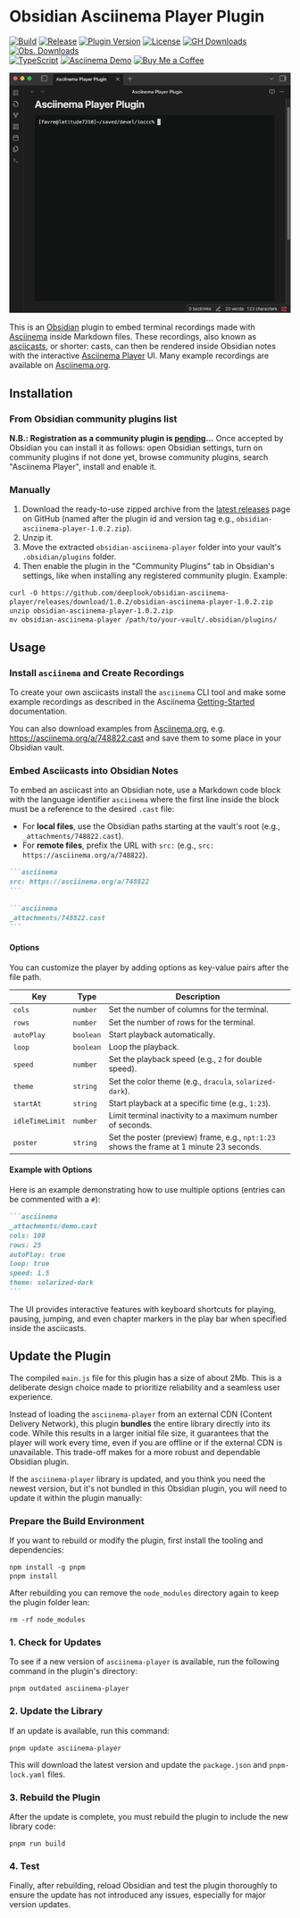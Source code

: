 # Obsidian Asciinema Player Plugin

[![Build](https://github.com/deeplook/obsidian-asciinema-player/actions/workflows/ci.yml/badge.svg)](https://github.com/deeplook/obsidian-asciinema-player/actions/workflows/ci.yml)
[![Release](https://img.shields.io/github/v/release/deeplook/obsidian-asciinema-player?label=Release&include_prereleases&style=flat)](https://github.com/deeplook/obsidian-asciinema-player/releases)
[![Plugin Version](https://img.shields.io/badge/dynamic/json?url=https://raw.githubusercontent.com/deeplook/obsidian-asciinema-player/main/manifest.json&query=$.version&label=Plugin%20Version&style=flat)](https://github.com/deeplook/obsidian-asciinema-player/blob/main/manifest.json)
[![License](https://img.shields.io/github/license/deeplook/obsidian-asciinema-player?label=License&style=flat)](LICENSE)
[![GH Downloads](https://img.shields.io/github/downloads/deeplook/obsidian-asciinema-player/total?label=GH%20Downloads)](https://github.com/deeplook/obsidian-asciinema-player/releases)
[![Obs. Downloads](https://img.shields.io/badge/dynamic/json?url=https://raw.githubusercontent.com/obsidianmd/obsidian-releases/master/community-plugin-stats.json&query=$['obsidian-asciinema-player'].downloads&label=Obs.%20Downloads&style=flat)](https://obsidian.md/plugins?id=obsidian-asciinema-player)
<br/>
[![TypeScript](https://img.shields.io/badge/TypeScript-3178c6?style=flat)](https://www.typescriptlang.org/)
[![Asciinema Demo](https://img.shields.io/badge/Asciinema-Demo-1abc9c?logo=asciinema&logoColor=white&style=flat)](https://asciinema.org/a/748822)
[![Buy Me a Coffee](https://img.shields.io/badge/Buy%20Me%20a%20Coffee-ffdd00?style=flat&logo=buy-me-a-coffee&logoColor=black)](https://www.buymeacoffee.com/deeplook)

![Plugin demo placeholder](matrix.gif)

This is an [Obsidian](https://obsidian.md) plugin to embed terminal recordings made with [Asciinema](https://asciinema.org) inside Markdown files. These recordings, also known as [asciicasts](https://github.com/asciinema/asciinema/blob/develop/doc/asciicast-v2.md), or shorter: casts, can then be rendered inside Obsidian notes with the interactive [Asciinema Player](https://docs.asciinema.org/manual/player/) UI. Many example recordings are available on [Asciinema.org](https://asciinema.org).

## Installation

### From Obsidian community plugins list

**N.B.: Registration as a community plugin is [pending](https://github.com/obsidianmd/obsidian-releases/pull/8175)...** Once accepted by Obsidian you can install it as follows: open Obsidian settings, turn on community plugins if not done yet, browse community plugins, search "Asciinema Player", install and enable it.

### Manually

1. Download the ready-to-use zipped archive from the [latest releases](https://github.com/deeplook/obsidian-asciinema-player/releases) page on GitHub (named after the plugin id and version tag e.g., `obsidian-asciinema-player-1.0.2.zip`).
2. Unzip it.
3. Move the extracted `obsidian-asciinema-player` folder into your vault's `.obsidian/plugins` folder.
4. Then enable the plugin in the "Community Plugins" tab in Obsidian's settings, like when installing any registered community plugin. Example:

```shell
curl -O https://github.com/deeplook/obsidian-asciinema-player/releases/download/1.0.2/obsidian-asciinema-player-1.0.2.zip
unzip obsidian-asciinema-player-1.0.2.zip
mv obsidian-asciinema-player /path/to/your-vault/.obsidian/plugins/
```

## Usage

### Install `asciinema` and Create Recordings

To create your own asciicasts install the `asciinema` CLI tool and make some example recordings as described in the Asciinema [Getting-Started](https://docs.asciinema.org/getting-started/#recording) documentation.

You can also download examples from [Asciinema.org](https://asciinema.org), e.g. https://asciinema.org/a/748822.cast and save them to some place in your Obsidian vault.

### Embed Asciicasts into Obsidian Notes

To embed an asciicast into an Obsidian note, use a Markdown code block with the language identifier `asciinema` where the first line inside the block must be a reference to the desired `.cast` file:

- For **local files**, use the Obsidian paths starting at the vault's root (e.g., `_attachments/748822.cast`).
- For **remote files**, prefix the URL with `src:` (e.g., `src: https://asciinema.org/a/748822`).
 
````markdown
```asciinema
src: https://asciinema.org/a/748822
```
````

````markdown
```asciinema
_attachments/748822.cast
```
````

#### Options

You can customize the player by adding options as key-value pairs after the file path.

| Key             | Type      | Description                                                                                  |
| --------------- | --------- | -------------------------------------------------------------------------------------------- |
| `cols`          | `number`  | Set the number of columns for the terminal.                                                  |
| `rows`          | `number`  | Set the number of rows for the terminal.                                                     |
| `autoPlay`      | `boolean` | Start playback automatically.                                                                |
| `loop`          | `boolean` | Loop the playback.                                                                           |
| `speed`         | `number`  | Set the playback speed (e.g., `2` for double speed).                                         |
| `theme`         | `string`  | Set the color theme (e.g., `dracula`, `solarized-dark`).                                     |
| `startAt`       | `string`  | Start playback at a specific time (e.g., `1:23`).                                            |
| `idleTimeLimit` | `number`  | Limit terminal inactivity to a maximum number of seconds.                                    |
| `poster`        | `string`  | Set the poster (preview) frame, e.g., `npt:1:23` shows the frame at 1 minute 23 seconds.     |

#### Example with Options

Here is an example demonstrating how to use multiple options (entries can be commented with a `#`):

````markdown
```asciinema
_attachments/demo.cast
cols: 100
rows: 25
autoPlay: true
loop: true
speed: 1.5
theme: solarized-dark
```
````

The UI provides interactive features with keyboard shortcuts for playing, pausing, jumping, and even chapter markers in the play bar when specified inside the asciicasts.

## Update the Plugin

The compiled `main.js` file for this plugin has a size of about 2Mb. This is a deliberate design choice made to prioritize reliability and a seamless user experience.

Instead of loading the `asciinema-player` from an external CDN (Content Delivery Network), this plugin **bundles** the entire library directly into its code. While this results in a larger initial file size, it guarantees that the player will work every time, even if you are offline or if the external CDN is unavailable. This trade-off makes for a more robust and dependable Obsidian plugin.

If the `asciinema-player` library is updated, and you think you need the newest version, but it's not bundled in this Obsidian plugin, you will need to update it within the plugin manually:

### Prepare the Build Environment

If you want to rebuild or modify the plugin, first install the tooling and dependencies:

```shell
npm install -g pnpm
pnpm install
```

After rebuilding you can remove the `node_modules` directory again to keep the plugin folder lean:

```shell
rm -rf node_modules
```

### 1. Check for Updates

To see if a new version of `asciinema-player` is available, run the following command in the plugin's directory:

```shell
pnpm outdated asciinema-player
```

### 2. Update the Library

If an update is available, run this command:

```shell
pnpm update asciinema-player
```

This will download the latest version and update the `package.json` and `pnpm-lock.yaml` files.

### 3. Rebuild the Plugin

After the update is complete, you must rebuild the plugin to include the new library code:

```shell
pnpm run build
```

### 4. Test

Finally, after rebuilding, reload Obsidian and test the plugin thoroughly to ensure the update has not introduced any issues, especially for major version updates.
